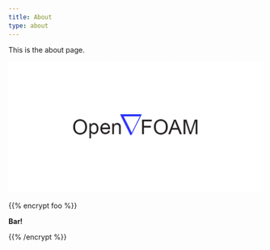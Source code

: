```yaml
---
title: About
type: about
---
```


This is the about page.




![](/images/openfoam.png)



{{% encrypt foo %}}

**Bar!**

{{% /encrypt %}}

